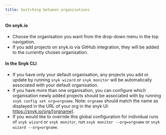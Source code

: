 ```yaml
---
title: Switching between organisations
---
```


#### On snyk.io

* Choose the organisation you want from the drop-down menu in the top navigation.
* If you add projects on snyk.io via GitHub integration, they will be added to the currently chosen organisation.

#### In the Snyk CLI

* If you have only your default organisation, any projects you add or update by running `snyk wizard` or `snyk monitor` will be automatically associated with your default organisation.
* If you have more than one organisation, you can configure which organisation newly added projects should be associated with by running `snyk config set org=orgname`. Note: `orgname` should match the name as displayed in the URL of your org in the snyk UI:  https://snyk.io/org/[orgname].
* If you would like to override this global configuration for individual runs of `snyk wizard` or `snyk monitor`, run `snyk monitor --org=orgname` or `snyk wizard --org=orgname`.

